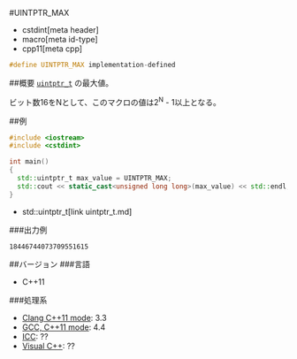 #UINTPTR_MAX
* cstdint[meta header]
* macro[meta id-type]
* cpp11[meta cpp]

```cpp
#define UINTPTR_MAX implementation-defined
```

##概要
[`uintptr_t`](uintptr_t.md) の最大値。

ビット数16をNとして、このマクロの値は2<sup>N</sup> - 1以上となる。


##例
```cpp
#include <iostream>
#include <cstdint>

int main()
{
  std::uintptr_t max_value = UINTPTR_MAX;
  std::cout << static_cast<unsigned long long>(max_value) << std::endl;
}
```
* std::uintptr_t[link uintptr_t.md]

###出力例
```
18446744073709551615
```


##バージョン
###言語
- C++11

###処理系
- [Clang C++11 mode](/implementation.md#clang): 3.3
- [GCC, C++11 mode](/implementation.md#gcc): 4.4
- [ICC](/implementation.md#icc): ??
- [Visual C++](/implementation.md#visual_cpp): ??

